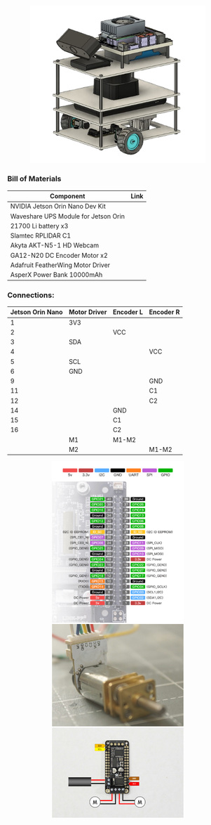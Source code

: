 <p align="center">
  <img src="jetros.png" alt="image" width="400"/>
</p>

### Bill of Materials
| Component                                  | Link               |
|--------------------------------------------|--------------------|
| NVIDIA Jetson Orin Nano Dev Kit            |                    |
| Waveshare UPS Module for Jetson Orin       |                    |
| 21700 Li battery x3                        |                    |
| Slamtec RPLIDAR C1                         |                    |
| Akyta AKT-N5-1 HD Webcam                   |                    |
| GA12-N20 DC Encoder Motor x2               |                    |
| Adafruit FeatherWing Motor Driver          |                    |
| AsperX Power Bank 10000mAh                 |                    |


### Connections:
| Jetson Orin Nano | Motor Driver | Encoder L | Encoder R |
|------------------|--------------|-----------|-----------|
| 1                | 3V3          |           |           |
| 2                |              | VCC       |           |
| 3                | SDA          |           |           |
| 4                |              |           | VCC       |
| 5                | SCL          |           |           |
| 6                | GND          |           |           |
| 9                |              |           | GND       |
| 11               |              |           | C1        |
| 12               |              |           | C2        |
| 14               |              | GND       |           |
| 15               |              | C1        |           |
| 16               |              | C2        |           |
|                  | M1           | M1-M2     |           |
|                  | M2           |           | M1-M2     |

<p align="center">
<img src="pins_orin.png" width="300">
<img src="encoder.jpg" width="300">
<img src="driver.png" width="300">
</p>

